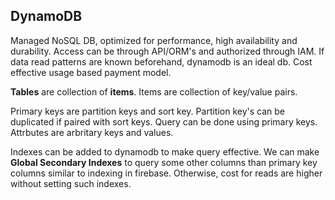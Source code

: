 ## DynamoDB
Managed NoSQL DB, optimized for performance, high availability and durability. Access can be through API/ORM's and authorized through IAM. If data read patterns are known beforehand, dynamodb is an ideal db. Cost effective usage based payment model.

**Tables** are collection of **items**. Items are collection of key/value pairs.

Primary keys are partition keys and sort key. Partition key's can be duplicated if paired with sort keys. Query can be done using primary keys. Attrbutes are arbritary keys and values. 

Indexes can be added to dynamodb to make query effective. We can make **Global Secondary Indexes** to query some other columns than primary key columns similar to indexing in firebase. Otherwise, cost for reads are higher without setting such indexes.


